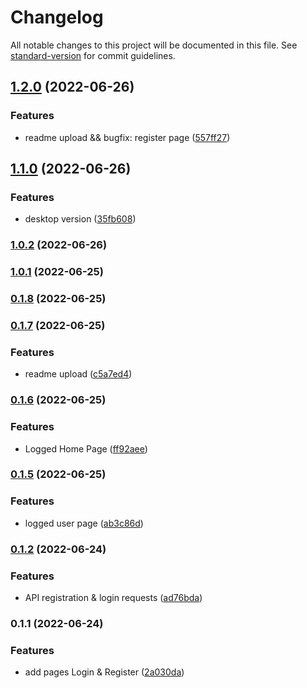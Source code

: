 # Changelog

All notable changes to this project will be documented in this file. See [standard-version](https://github.com/conventional-changelog/standard-version) for commit guidelines.

## [1.2.0](https://github.com/Kenzie-Academy-Brasil-Developers/react-entrega-s2-kenzie-hub-fabiojcp/compare/v1.1.0...v1.2.0) (2022-06-26)


### Features

* readme upload && bugfix: register page ([557ff27](https://github.com/Kenzie-Academy-Brasil-Developers/react-entrega-s2-kenzie-hub-fabiojcp/commit/557ff27bf36607fadeb0e41ba48220cf07a0de8a))

## [1.1.0](https://github.com/Kenzie-Academy-Brasil-Developers/react-entrega-s2-kenzie-hub-fabiojcp/compare/v1.0.2...v1.1.0) (2022-06-26)


### Features

* desktop version ([35fb608](https://github.com/Kenzie-Academy-Brasil-Developers/react-entrega-s2-kenzie-hub-fabiojcp/commit/35fb608e7ffcc839e9833342aa35a0151fb89c05))

### [1.0.2](https://github.com/Kenzie-Academy-Brasil-Developers/react-entrega-s2-kenzie-hub-fabiojcp/compare/v1.0.1...v1.0.2) (2022-06-26)

### [1.0.1](https://github.com/Kenzie-Academy-Brasil-Developers/react-entrega-s2-kenzie-hub-fabiojcp/compare/v0.1.8...v1.0.1) (2022-06-25)

### [0.1.8](https://github.com/Kenzie-Academy-Brasil-Developers/react-entrega-s2-kenzie-hub-fabiojcp/compare/v0.1.7...v0.1.8) (2022-06-25)

### [0.1.7](https://github.com/Kenzie-Academy-Brasil-Developers/react-entrega-s2-kenzie-hub-fabiojcp/compare/v0.1.6...v0.1.7) (2022-06-25)


### Features

* readme upload ([c5a7ed4](https://github.com/Kenzie-Academy-Brasil-Developers/react-entrega-s2-kenzie-hub-fabiojcp/commit/c5a7ed468f5d1e8b2efa34eeddfeb86f997e4819))

### [0.1.6](https://github.com/Kenzie-Academy-Brasil-Developers/react-entrega-s2-kenzie-hub-fabiojcp/compare/v0.1.5...v0.1.6) (2022-06-25)


### Features

* Logged Home Page ([ff92aee](https://github.com/Kenzie-Academy-Brasil-Developers/react-entrega-s2-kenzie-hub-fabiojcp/commit/ff92aeee03c8af26604a94876136228a589b7414))

### [0.1.5](https://github.com/Kenzie-Academy-Brasil-Developers/react-entrega-s2-kenzie-hub-fabiojcp/compare/v0.1.4...v0.1.5) (2022-06-25)


### Features

* logged user page ([ab3c86d](https://github.com/Kenzie-Academy-Brasil-Developers/react-entrega-s2-kenzie-hub-fabiojcp/commit/ab3c86d1f4a174a73da047d6e1b621d6216f7ed2))

### [0.1.2](https://github.com/Kenzie-Academy-Brasil-Developers/react-entrega-s2-kenzie-hub-fabiojcp/compare/v0.1.1...v0.1.2) (2022-06-24)


### Features

* API registration & login requests ([ad76bda](https://github.com/Kenzie-Academy-Brasil-Developers/react-entrega-s2-kenzie-hub-fabiojcp/commit/ad76bdae33b52190d80abeb2b4532eae54c7fdb9))

### 0.1.1 (2022-06-24)


### Features

* add pages Login & Register ([2a030da](https://github.com/Kenzie-Academy-Brasil-Developers/react-entrega-s2-kenzie-hub-fabiojcp/commit/2a030da74bcc3ec4f743371085ee0b037862fa99))
